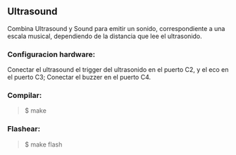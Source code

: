 ## Ultrasound
Combina Ultrasound y Sound para emitir un sonido, correspondiente a una escala musical, dependiendo de la distancia que lee el ultrasonido.

### Configuracion hardware:
Conectar el ultrasound el trigger del ultrasonido en el puerto C2, y el eco en el puerto C3; Conectar el buzzer en el puerto C4. 

### Compilar:
> $ make

### Flashear: 
> $ make flash